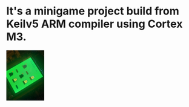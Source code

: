 # It's a minigame project build from Keilv5 ARM compiler using Cortex M3.
<img src="https://github.com/ilexpwh/ARM-Cortex-M3-minigame/blob/master/1.jpg" width="100">

